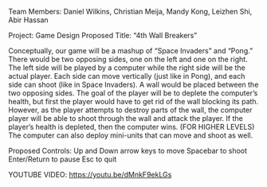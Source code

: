 Team Members: Daniel Wilkins, Christian Meija, Mandy Kong, Leizhen Shi, Abir Hassan

Project: Game Design
Proposed Title: “4th Wall Breakers”

Conceptually, our game will be a mashup of “Space Invaders” and “Pong.” There would be two opposing sides, one on the left and one on the right. The left side will be played by a computer while the right side will be the actual player. Each side can move vertically (just like in Pong), and each side can shoot (like in Space Invaders). A wall would be placed between the two opposing sides. The goal of the player will be to deplete the computer’s health, but first the player would have to get rid of the wall blocking its path. However, as the player attempts to destroy parts of the wall, the computer player will be able to shoot through the wall and attack the player. If the player’s health is depleted, then the computer wins. (FOR HIGHER LEVELS) The computer can also deploy mini-units that can move and shoot as well.

Proposed Controls:
Up and Down arrow keys to move
Spacebar to shoot
Enter/Return to pause
Esc to quit

YOUTUBE VIDEO: https://youtu.be/dMnkF9ekLGs
